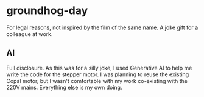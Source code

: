 # groundhog-day
For legal reasons, not inspired by the film of the same name. A joke gift for a colleague at work.

## AI
Full disclosure. As this was for a silly joke, I used Generative AI to help me write the code for the stepper motor. I was planning to reuse the existing Copal motor, but I wasn't comfortable with my work co-existing with the 220V mains. Everything else is my own doing.
